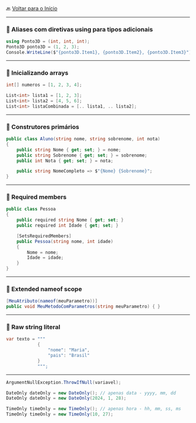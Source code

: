 🔙 [Voltar para o Início](https://github.com/4L1C3-R4BB1T/estudos-c-sharp "Voltar para o Início")

---

### 🔸 Aliases com diretivas using para tipos adicionais

```cs
using Ponto3D = (int, int, int);
Ponto3D ponto3D = (1, 2, 3);
Console.WriteLine($"{ponto3D.Item1}, {ponto3D.Item2}, {ponto3D.Item3}");
```

---

### 🔸 Inicializando arrays

```cs
int[] numeros = [1, 2, 3, 4];

List<int> lista1 = [1, 2, 3];
List<int> lista2 = [4, 5, 6];
List<int> listaCombinada = [.. lista1, .. lista2];
```

---

### 🔸 Construtores primários

```cs
public class Aluno(string nome, string sobrenome, int nota)
{
    public string Nome { get; set; } = nome;
    public string Sobrenome { get; set; } = sobrenome;
    public int Nota { get; set; } = nota;

    public string NomeCompleto => $"{Nome} {Sobrenome}";
}
```

---

### 🔸 Required members

```cs
public class Pessoa
{
    public required string Nome { get; set; }
    public required int Idade { get; set; }

    [SetsRequiredMembers]
    public Pessoa(string nome, int idade)
    {
        Nome = nome;
        Idade = idade;
    }
}
```

---

### 🔸 Extended nameof scope

```cs
[MeuAtributo(nameof(meuParametro))]
public void MeuMetodoComParametros(string meuParametro) { }
```

---

### 🔸 Raw string literal

```cs
var texto = """ 
            {
                "nome": "Maria",
                "pais": "Brasil"
            }
            """;
```

---

```cs
ArgumentNullException.ThrowIfNull(variavel);
```

```cs
DateOnly dateOnly = new DateOnly(); // apenas data - yyyy, mm, dd
DateOnly dateOnly = new DateOnly(2024, 1, 28);

TimeOnly timeOnly = new TimeOnly(); // apenas hora - hh, mm, ss, ms
TimeOnly timeOnly = new TimeOnly(10, 27);
```
